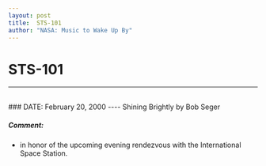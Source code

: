 ```yaml
---
layout: post
title:  STS-101
author: "NASA: Music to Wake Up By"
---
```


# STS-101
----
<br/>
### DATE: February 20, 2000
----
Shining Brightly by Bob Seger

##### Comment:
* in honor of the upcoming evening rendezvous with the International Space Station.
